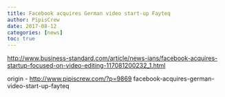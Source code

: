 ```yaml
---
title: Facebook acquires German video start-up Fayteq
author: PipisCrew
date: 2017-08-12
categories: [news]
toc: true
---
```


http://www.business-standard.com/article/news-ians/facebook-acquires-startup-focused-on-video-editing-117081200232_1.html

origin - http://www.pipiscrew.com/?p=9869 facebook-acquires-german-video-start-up-fayteq